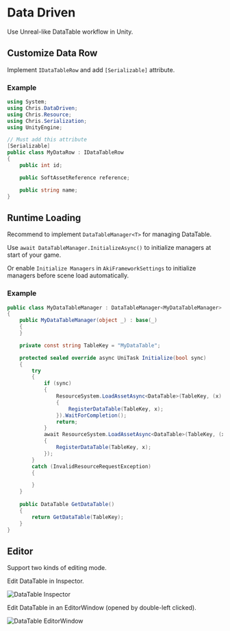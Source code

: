 # Data Driven

Use Unreal-like DataTable workflow in Unity.

## Customize Data Row

Implement `IDataTableRow` and add `[Serializable]` attribute.

### Example

```C#
using System;
using Chris.DataDriven;
using Chris.Resource;
using Chris.Serialization;
using UnityEngine;

// Must add this attribute
[Serializable]
public class MyDataRow : IDataTableRow
{
    public int id;

    public SoftAssetReference reference;

    public string name;
}
```
## Runtime Loading

Recommend to implement `DataTableManager<T>` for managing DataTable.

Use `await DataTableManager.InitializeAsync()` to initialize managers at start of your game.

Or enable `Initialize Managers` in `AkiFrameworkSettings` to initialize managers before scene load automatically.

### Example

```C#
public class MyDataTableManager : DataTableManager<MyDataTableManager>
{
    public MyDataTableManager(object _) : base(_)
    {
    }

    private const string TableKey = "MyDataTable";

    protected sealed override async UniTask Initialize(bool sync)
    {
        try
        {
            if (sync)
            {
                ResourceSystem.LoadAssetAsync<DataTable>(TableKey, (x) =>
                {
                    RegisterDataTable(TableKey, x);
                }).WaitForCompletion();
                return;
            }
            await ResourceSystem.LoadAssetAsync<DataTable>(TableKey, (x) =>
            {
                RegisterDataTable(TableKey, x);
            });
        }
        catch (InvalidResourceRequestException)
        {

        }
    }
    
    public DataTable GetDataTable()
    {
        return GetDataTable(TableKey);
    }
}
```

## Editor

Support two kinds of editing mode.

Edit DataTable in Inspector.

![DataTable Inspector](./Images/datatable.png)

Edit DataTable in an EditorWindow (opened by double-left clicked).

![DataTable EditorWindow](./Images/datatable_editor_window.png)


